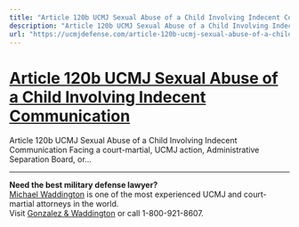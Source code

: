 ```yaml
---
title: "Article 120b UCMJ Sexual Abuse of a Child Involving Indecent Communication"
description: "Article 120b UCMJ Sexual Abuse of a Child Involving Indecent Communication Facing a court-martial, UCMJ action, Administrative Separation Board, or..."
url: "https://ucmjdefense.com/article-120b-ucmj-sexual-abuse-of-a-child-involving-indecent-communication.html"
---
```


# [Article 120b UCMJ Sexual Abuse of a Child Involving Indecent Communication](https://ucmjdefense.com/article-120b-ucmj-sexual-abuse-of-a-child-involving-indecent-communication.html)

Article 120b UCMJ Sexual Abuse of a Child Involving Indecent Communication Facing a court-martial, UCMJ action, Administrative Separation Board, or...

---

**Need the best military defense lawyer?**  
[Michael Waddington](https://ucmjdefense.com/attorneys/michael-stewart-waddington-partner.html) is one of the most experienced UCMJ and court-martial attorneys in the world.  
Visit [Gonzalez & Waddington](https://ucmjdefense.com) or call 1-800-921-8607.
